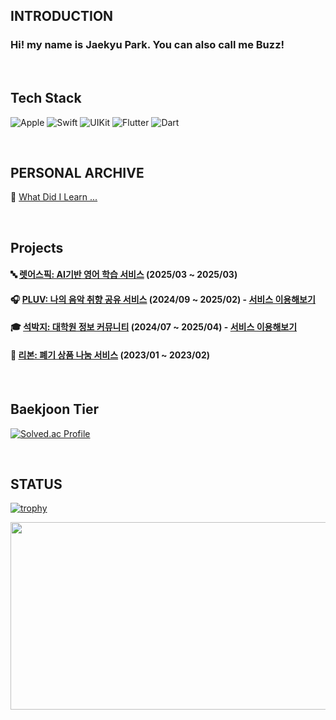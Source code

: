 <div align="left">

  ## INTRODUCTION

  ### Hi! my name is Jaekyu Park. You can also call me Buzz!

  <br>
  
  ## Tech Stack
  ![Apple](https://img.shields.io/badge/iOS-000000?style=flat&logo=Apple&logoColor=white) ![Swift](https://img.shields.io/badge/Swift-F54A2A?style=flate&logo=Swift&logoColor=white) ![UIKit
  ](https://img.shields.io/badge/UIkit-2396F3?style=flat&logo=UIKit&logoColor=white) ![Flutter](https://img.shields.io/badge/Flutter-02569B?style=flate&logo=Flutter&logoColor=white) ![Dart](https://img.shields.io/badge/Dart-0175C2?style=flate&logo=dart&logoColor=white)
  
  <br>
  
  ## PERSONAL ARCHIVE
  
  📖 [What Did I Learn ...](https://github.com/Jaewift/TIL)
  
  <br>

   ## Projects

   #### 🔤 [렛어스픽: AI기반 영어 학습 서비스](https://github.com/letusGo-Hack/25_05_letuspeak_aitutor) (2025/03 ~ 2025/03)

   #### 🎧 [PLUV: 나의 음악 취향 공유 서비스](https://github.com/Central-MakeUs/PLUV-iOS) (2024/09 ~ 2025/02) - [서비스 이용해보기](https://apps.apple.com/kr/app/pluv/id6645736556?l=en-GB)

   #### 🎓 [석박지: 대학원 정보 커뮤니티](https://github.com/SukBakJi/SukBakJi-iOS) (2024/07 ~ 2025/04) - [서비스 이용해보기](https://apps.apple.com/kr/app/%EC%84%9D%EB%B0%95%EC%A7%80/id6743091235)

   #### 🎀 [리본: 폐기 상품 나눔 서비스](https://github.com/umc-reborn/Reborn-iOS) (2023/01 ~ 2023/02)

  <br>
  
  ## Baekjoon Tier
  
  [![Solved.ac Profile](http://mazassumnida.wtf/api/v2/generate_badge?boj=jaewift)](https://solved.ac/jaewift/)
  
  <br>

  ## STATUS

  [![trophy](https://github-profile-trophy.vercel.app/?username=Jaewift&theme=chalk&row=1&column=5)](https://github.com/ryo-ma/github-profile-trophy)

  <a href="https://www.gitanimals.org/en_US?utm_medium=image&utm_source=Jaewift&utm_content=farm">
<img
  src="https://render.gitanimals.org/farms/Jaewift"
  width="600"
  height="300"
/>
</a>

</div>
